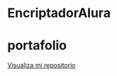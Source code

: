 # EncriptadorAlura
# portafolio
  
  <a href="https://danielrifa.github.io/EncriptadorAlura/">Visualiza mi repositorio</a>
